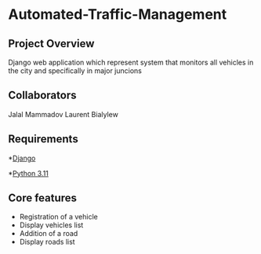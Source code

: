 # Automated-Traffic-Management

## Project Overview
Django web application which represent system that monitors all vehicles in the city and specifically in major juncions 

## Collaborators
Jalal Mammadov
Laurent Bialylew

## Requirements
*[Django](https://www.djangoproject.com/)

*[Python 3.11](https://www.python.org/downloads/)

## Core features
- Registration of a vehicle
- Display vehicles list
- Addition of a road
- Display roads list
